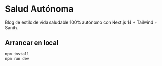 # Salud Autónoma
Blog de estilo de vida saludable 100% autónomo con Next.js 14 + Tailwind + Sanity.

## Arrancar en local
```bash
npm install
npm run dev
